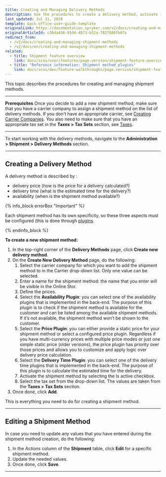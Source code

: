 ```yaml
---
title: Creating and Managing Delivery Methods
description: Use the procedures to create a delivery method, activate it, set a price and tax set, and define a delivery method per store in the Back Office.
last_updated: Jul 31, 2020
template: back-office-user-guide-template
originalLink: https://documentation.spryker.com/v2/docs/creating-and-managing-shipment-methods
originalArticleId: c38da436-9164-4573-b52a-782f880fb07a
redirect_from:
  - /v2/docs/creating-and-managing-shipment-methods
  - /v2/docs/en/creating-and-managing-shipment-methods
related:
  - title: Shipment feature overview
    link: docs/scos/user/features/page.version/shipment-feature-overview.html
  - title: "Reference information: Shipment method plugins"
    link: docs/scos/dev/feature-walkthroughs/page.version/shipment-feature-walkthrough/reference-information-shipment-method-plugins.html
---
```


This topic describes the procedures for creating and managing shipment methods.
***
**Prerequisites**
Once you decide to add a new shipment method, make sure that you have a carrier company to assign a shipment method on the list of delivery methods. If you don't have an appropriate carrier, see [Creating Carrier Companies](/docs/scos/user/back-office-user-guides/{{page.version}}/administration/delivery-methods/creating-carrier-companies.html). You also need to make sure that you have an appropriate tax set in the **Taxes > Tax Sets** section, see [Taxes](/docs/scos/user/back-office-user-guides/{{page.version}}/administration/tax-rates/taxes.html).
***
To start working with the delivery methods, navigate to the **Administration > Shipment > Delivery Methods** section.
***

## Creating a Delivery Method

A delivery method is described by :
* delivery price (how is the price for a delivery calculated?)
* delivery time (what is the estimated time for the delivery?)
* availability (when is the shipment method available?)

{% info_block errorBox "Important" %}

Each shipment method has its own specificity, so these three aspects must be configured (this is done through [plugins](/docs/scos/dev/feature-walkthroughs/{{page.version}}/shipment-feature-walkthrough/reference-information-shipment-method-plugins.html).

{% endinfo_block %}

**To create a new shipment method:**
1. In the top-right corner of the **Delivery Methods** page, click **Create new delivery method**.
2. On the **Create New Delivery Method** page, do the following:
   1. Select the carrier company for which you want to add the shipment method to in the Carrier drop-down list. Only one value can be selected.
   2. Enter a name for the shipment method: the name that you enter will be visible in the Online Stor.
   3. Define the prices.
   4. Select the **Availability Plugin**: you can select one of the availability plugins that is implemented in the back-end. The purpose of this plugin is to check if the shipment method is available for the customer and can be listed among the available shipment methods. If it’s not available, the shipment method won’t be shown to the customer.
   5. Select the **Price Plugin**: you can either provide a static price for your shipment method or select a configured price plugin.
    Regardless if you have multi-currency prices with multiple price modes or just one simple static price (older versions), the price plugin has priority over those prices and allows you to customize and apply logic over delivery price calculation.
   6. Select the **Delivery Time Plugin**: you can select one of the delivery time plugins that is implemented in the back-end. The purpose of this plugin is to calculate the estimated time for the delivery.
   7. Activate the shipment method by selecting the Is active checkbox.
   8. Select the tax set from the drop-down list. The values are taken from the **Taxes > Tax Sets** section.
3. Once done, click **Add**.  	

This is everything you need to do for creating a shipment method.
***

## Editing a Shipment Method

In case you need to update any values that you have entered during the shipment method creation, do the following:
1. In the _Actions_ column of the **Shipment** table, click **Edit** for a specific shipment method.
2. Update the needed values.
3. Once done, click **Save**.
***
<!-- **Tips & Tricks**
This is how the Back Office setup looks in the online store:
**Back Office**
![Editing a shipment method](https://spryker.s3.eu-central-1.amazonaws.com/docs/User+Guides/Back+Office+User+Guides/Shipment/Creating+and+Managing+Shipment+Methods/editing-shipment-method.png)

**Online Store**
![Online store](https://spryker.s3.eu-central-1.amazonaws.com/docs/User+Guides/Back+Office+User+Guides/Shipment/Creating+and+Managing+Shipment+Methods/online-store.png){height="400" width="300"}-->
